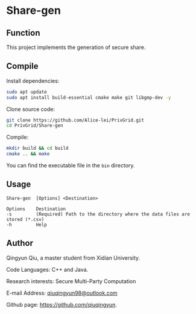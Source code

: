 # Share-gen

## Function

This project implements the generation of secure share.

## Compile

Install dependencies:

```bash
sudo apt update
sudo apt install build-essential cmake make git libgmp-dev -y
```

Clone source code:

```bash
git clone https://github.com/Alice-lei/PrivGrid.git
cd PrivGrid/Share-gen
```

Compile:

```bash
mkdir build && cd build
cmake .. && make
```

You can find the executable file in the `bin` directory.

## Usage
```
Share-gen  [Options] <Destination>

Options    Destination
-s         (Required) Path to the directory where the data files are stored (*.csv)
-h         Help
```

## Author

Qingyun Qiu, a master student from Xidian University. 

Code Languages: C++ and Java.

Research interests: Secure Multi-Party Computation

E-mail Address: qiuqingyun98@outlook.com  

Github page: https://github.com/qiuqingyun.
